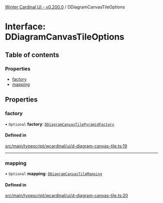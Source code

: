[Winter Cardinal UI - v0.200.0](../index.md) / DDiagramCanvasTileOptions

# Interface: DDiagramCanvasTileOptions

## Table of contents

### Properties

- [factory](DDiagramCanvasTileOptions.md#factory)
- [mapping](DDiagramCanvasTileOptions.md#mapping)

## Properties

### factory

• `Optional` **factory**: [`DDiagramCanvasTilePyramidFactory`](../index.md#ddiagramcanvastilepyramidfactory)

#### Defined in

[src/main/typescript/wcardinal/ui/d-diagram-canvas-tile.ts:19](https://github.com/winter-cardinal/winter-cardinal-ui/blob/v0.200.0/src/main/typescript/wcardinal/ui/d-diagram-canvas-tile.ts#L19)

___

### mapping

• `Optional` **mapping**: [`DDiagramCanvasTileMapping`](DDiagramCanvasTileMapping.md)

#### Defined in

[src/main/typescript/wcardinal/ui/d-diagram-canvas-tile.ts:20](https://github.com/winter-cardinal/winter-cardinal-ui/blob/v0.200.0/src/main/typescript/wcardinal/ui/d-diagram-canvas-tile.ts#L20)
